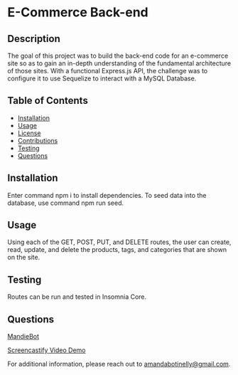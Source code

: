 # E-Commerce Back-end

## Description

The goal of this project was to build the back-end code for an e-commerce site so as to gain an in-depth understanding of the fundamental architecture of those sites. With a functional Express.js API, the challenge was to configure it to use Sequelize to interact with a MySQL Database.

## Table of Contents

- [Installation](#Installation)
- [Usage](#Usage)
- [License](#License)
- [Contributions](#Contributions)
- [Testing](#Testing)
- [Questions](#Questions)

## Installation

Enter command npm i to install dependencies.
To seed data into the database, use command npm run seed.

## Usage

Using each of the GET, POST, PUT, and DELETE routes, the user can create, read, update, and delete the products, tags, and categories that are shown on the site.

## Testing

Routes can be run and tested in Insomnia Core.

## Questions

[MandieBot](https://github.com/MandieBot)

[Screencastify Video Demo](https://drive.google.com/file/d/11t4mUUM6_jSdmZZwFsIb7IEVVe4a8H9X/view)

For additional information, please reach out to amandabotinelly@gmail.com.
